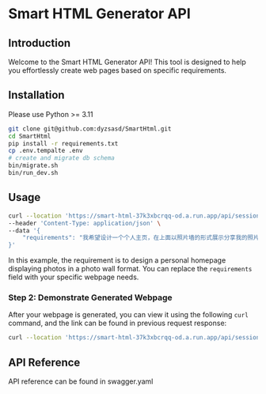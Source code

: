 # Smart HTML Generator API

## Introduction
Welcome to the Smart HTML Generator API! This tool is designed to help you effortlessly create web pages based on specific requirements.

## Installation
Please use Python >= 3.11

```bash
git clone git@github.com:dyzsasd/SmartHtml.git
cd SmartHtml
pip install -r requirements.txt
cp .env.tempalte .env
# create and migrate db schema
bin/migrate.sh
bin/run_dev.sh
```

## Usage
```bash
curl --location 'https://smart-html-37k3xbcrqq-od.a.run.app/api/session' \
--header 'Content-Type: application/json' \
--data '{
    "requirements": "我希望设计一个个人主页，在上面以照片墙的形式展示分享我的照片"
}'
```

In this example, the requirement is to design a personal homepage displaying photos in a photo wall format. You can replace the `requirements` field with your specific webpage needs.

### Step 2: Demonstrate Generated Webpage

After your webpage is generated, you can view it using the following `curl` command, and the link can be found in previous request response:

```bash
curl --location 'https://smart-html-37k3xbcrqq-od.a.run.app/api/session/df973f49-ec58-464a-a080-a824ff054178'
```

## API Reference
API reference can be found in swagger.yaml
